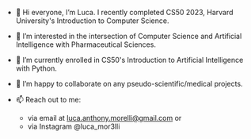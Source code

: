 - 👋 Hi everyone, I’m Luca. I recently completed CS50 2023, Harvard University's Introduction to Computer Science.
  
- 👀 I’m interested in the intersection of Computer Science and Artificial Intelligence with Pharmaceutical Sciences.
  
- 🌱 I’m currently enrolled in CS50's Introduction to Artificial Intelligence with Python.
  
- 💞️ I’m happy to collaborate on any pseudo-scientific/medical projects.
  
- 📫 Reach out to me:
  - via email at luca.anthony.morelli@gmail.com or
  - via Instagram @luca_mor3lli
